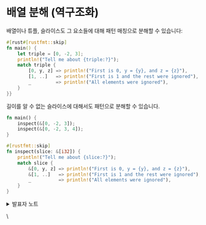 # 배열 분해 (역구조화)

배열이나 튜플, 슬라이스도 그 요소들에 대해 패턴 매칭으로 분해할 수 있습니다:

```rust
#[rust#[rustfmt::skip]
fn main() {
    let triple = [0, -2, 3];
    println!("Tell me about {triple:?}");
    match triple {
        [0, y, z] => println!("First is 0, y = {y}, and z = {z}"),
        [1, ..]   => println!("First is 1 and the rest were ignored"),
        _         => println!("All elements were ignored"),
    }
}}
```

길이를 알 수 없는 슬라이스에 대해서도 패턴으로 분해할 수 있습니다.

```rust
fn main() {
    inspect(&[0, -2, 3]);
    inspect(&[0, -2, 3, 4]);
}

#[rustfmt::skip]
fn inspect(slice: &[i32]) {
    println!("Tell me about {slice:?}");
    match slice {
        &[0, y, z] => println!("First is 0, y = {y}, and z = {z}"),
        &[1, ..]   => println!("First is 1 and the rest were ignored"),
        _          => println!("All elements were ignored"),
    }
}
```

<details>

<summary>발표자 노트</summary>

* `_`를 사용하여 요소를 매칭하는 패턴을 추가해보세요.
* 배열에 값을 더 추가해보세요.
* `..`가 요소 개수에 상관없이 매치될 수 있음을 알려주세요.
* **`[1]`**` `` ``[.., b] `나 `[a@.., b]`와 같은 패턴으로 꼬리 부분을 매칭하는 것을 보여주세요.

**\[1]** a @ .. 에서 매칭되는 값들이 a에 할당됩니다.

</details>

\\

